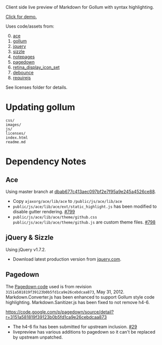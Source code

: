 Client side live preview of Markdown for Gollum with syntax highlighting.

[Click for demo.](http://bootstraponline.github.com/livepreview/public)

Uses code/assets from:

0. [ace](https://github.com/ajaxorg/ace)
0. [gollum](https://github.com/github/gollum)
0. [jquery](https://github.com/jquery/jquery)
0. [sizzle](https://github.com/jquery/sizzle)
0. [notepages](https://github.com/fivesixty/notepages)
0. [pagedown](https://code.google.com/p/pagedown/)
0. [retina_display_icon_set](http://blog.twg.ca/2010/11/retina-display-icon-set/)
0. [debounce](https://github.com/cowboy/jquery-throttle-debounce)
0. [requirejs](https://github.com/jrburke/requirejs)

See licenses folder for details.

# Updating gollum
```
css/
images/
js/
licenses/
index.html
readme.md
```


# Dependency Notes

## Ace
Using master branch at [dbab677c413aec097bf2e7f95a9e245a4526ce88](https://github.com/ajaxorg/ace/commit/dbab677c413aec097bf2e7f95a9e245a4526ce88).

- Copy `ajaxorg/ace/lib/ace` to `/public/js/ace/lib/ace`
- `public/js/ace/lib/ace/ext/static_highlight.js` has been modified to disable gutter rendering. [#799](https://github.com/ajaxorg/ace/pull/799)
- `public/js/ace/lib/ace/theme/github.css` `public/js/ace/lib/ace/theme/github.js` are custom theme files. [#798](https://github.com/ajaxorg/ace/pull/798)

## jQuery & Sizzle
Using jQuery v1.7.2.

- Download latest production version from [jquery.com](http://www.jquery.com).

## Pagedown
The [Pagedown code](https://code.google.com/p/pagedown/source/list) used is from revision `3151a581819f39123b0b5fd1ca9e26cebdcaa873`, May 31, 2012. Markdown.Converter.js has been enhanced to support Gollum style code highlighting. Markdown.Sanitizer.js has been fixed to not remove h4-6.

https://code.google.com/p/pagedown/source/detail?r=3151a581819f39123b0b5fd1ca9e26cebdcaa873

- The h4-6 fix has been submitted for upstream inclusion. [#29](https://code.google.com/p/pagedown/issues/detail?id=29)
- livepreview has various additions to pagedown so it can't be replaced by upstream unpatched.
